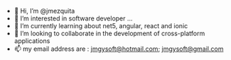 - 👋 Hi, I’m @jmezquita
- 👀 I’m interested in software developer ...
- 🌱 I’m currently learning about net5, angular, react and ionic
- 💞️ I’m looking to collaborate in the development of cross-platform applications
- 📫 my email address are : jmgysoft@hotmail.com; jmgysoft@gmail.com

<!---
jmezquita/jmezquita is a ✨ special ✨ repository because its `README.md` (this file) appears on your GitHub profile.
You can click the Preview link to take a look at your changes.
--->
